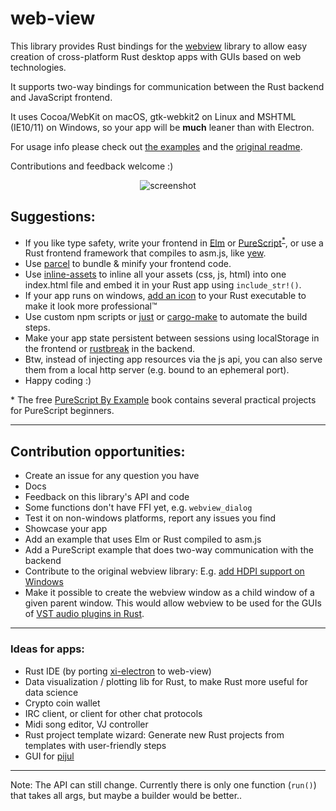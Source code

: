 # web-view

This library provides Rust bindings for the [webview](https://github.com/zserge/webview) library to allow easy creation of cross-platform Rust desktop apps with GUIs based on web technologies.

It supports two-way bindings for communication between the Rust backend and JavaScript frontend.

It uses Cocoa/WebKit on macOS, gtk-webkit2 on Linux and MSHTML (IE10/11) on Windows, so your app will be **much** leaner than with Electron.

For usage info please check out [the examples](../../tree/master/examples) and the [original readme](https://github.com/zserge/webview/blob/master/README.md).

Contributions and feedback welcome :)

<p align="center"><img alt="screenshot" src="https://i.imgur.com/Z3c2zwD.png"></p>

## Suggestions:
- If you like type safety, write your frontend in [Elm](http://elm-lang.org/) or [PureScript](http://www.purescript.org/)<sup>[*](#n1)</sup>, or use a Rust frontend framework that compiles to asm.js, like [yew](https://github.com/DenisKolodin/yew).
- Use [parcel](https://parceljs.org/) to bundle & minify your frontend code.
- Use [inline-assets](https://www.npmjs.com/package/inline-assets) to inline all your assets (css, js, html) into one index.html file and embed it in your Rust app using `include_str!()`.
- If your app runs on windows, [add an icon](https://github.com/mxre/winres) to your Rust executable to make it look more professional™
- Use custom npm scripts or [just](https://github.com/casey/just) or [cargo-make](https://github.com/sagiegurari/cargo-make) to automate the build steps.
- Make your app state persistent between sessions using localStorage in the frontend or [rustbreak](https://crates.io/crates/rustbreak) in the backend.
- Btw, instead of injecting app resources via the js api, you can also serve them from a local http server (e.g. bound to an ephemeral port).
- Happy coding :)

<a name="n1">*</a> The free [PureScript By Example](https://leanpub.com/purescript/read) book contains several practical projects for PureScript beginners.

---

## Contribution opportunities:
- Create an issue for any question you have
- Docs
- Feedback on this library's API and code
- Some functions don't have FFI yet, e.g. `webview_dialog`
- Test it on non-windows platforms, report any issues you find
- Showcase your app
- Add an example that uses Elm or Rust compiled to asm.js
- Add a PureScript example that does two-way communication with the backend
- Contribute to the original webview library: E.g. [add HDPI support on Windows](https://github.com/zserge/webview/issues/54)
- Make it possible to create the webview window as a child window of a given parent window. This would allow webview to be used for the GUIs of [VST audio plugins in Rust](https://github.com/rust-dsp/rust-vst).

---

### Ideas for apps:
- Rust IDE (by porting [xi-electron](https://github.com/acheronfail/xi-electron) to web-view)
- Data visualization / plotting lib for Rust, to make Rust more useful for data science
- Crypto coin wallet
- IRC client, or client for other chat protocols
- Midi song editor, VJ controller
- Rust project template wizard: Generate new Rust projects from templates with user-friendly steps
- GUI for [pijul](https://pijul.org/)

---

Note: The API can still change. Currently there is only one function (`run()`) that takes all args, but maybe a builder would be better..
